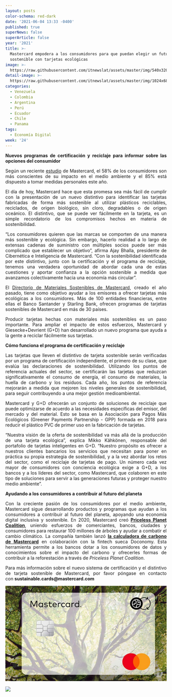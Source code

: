 ```yaml
---
layout: posts
color-schema: red-dark
date: '2021-06-04 13:33 -0400'
published: true
superNews: false
superArticle: false
year: '2021'
title: >-
  Mastercard empodera a los consumidores para que puedan elegir un futuro
  sostenible con tarjetas ecológicas
image: >-
  https://raw.githubusercontent.com/itnewslat/assets/master/img/540x320/Mastercard-Eco-p.jpg
detail-image: >-
  https://raw.githubusercontent.com/itnewslat/assets/master/img/1024x680/Mastercard-Eco-g.jpg
categories:
  - Venezuela
  - Colombia
  - Argentina
  - Perú
  - Ecuador
  - Chile
  - Panama
tags:
  - Economía Digital
week: '24'
---
```

<p style="text-align: justify;"><strong>Nuevos programas de certificación y reciclaje para informar sobre las opciones del consumidor</strong></p>
<p style="text-align: justify;">Según un reciente <a href="https://www.mastercard.com/news/research-reports/2021/consumer-passion-environment/">estudio</a> de Mastercard, el 58% de los consumidores son más conscientes de su impacto en el medio ambiente y el 85% está dispuesto a tomar medidas personales este año.</p>
<p style="text-align: justify;">El día de hoy, Mastercard hace que esta promesa sea más fácil de cumplir con la presentación de un nuevo distintivo para identificar las tarjetas fabricadas de forma más sostenible al utilizar plásticos reciclables, reciclados, de origen biológico, sin cloro, degradables o de origen oceánico. El distintivo, que se puede ver fácilmente en la tarjeta, es un simple recordatorio de los compromisos hechos en materia de sostenibilidad.</p>
<p style="text-align: justify;">“Los consumidores quieren que las marcas se comporten de una manera más sostenible y ecológica. Sin embargo, hacerlo realidad a lo largo de extensas cadenas de suministro con múltiples socios puede ser más complicado que establecer un objetivo”, afirma Ajay Bhalla, presidente de Cibernética e Inteligencia de Mastercard. “Con la sostenibilidad identificada por este distintivo, junto con la certificación y el programa de reciclaje, tenemos una verdadera oportunidad de abordar cada una de estas cuestiones y aportar confianza a la opción sostenible a medida que avanzamos colectivamente hacia una economía más circular”.</p>
<p style="text-align: justify;">El <a href="https://newsroom.mastercard.com/mea/press-releases/mastercard-leads-the-payments-industry-forward-to-a-more-sustainable-future/">Directorio de Materiales Sostenibles de Mastercard</a>, creado el año pasado, tiene como objetivo ayudar a los emisores a ofrecer tarjetas más ecológicas a los consumidores. Más de 100 entidades financieras, entre ellas el Banco Santander y Starling Bank, ofrecen programas de tarjetas sostenibles de Mastercard en más de 30 países.</p>
<p style="text-align: justify;">Producir tarjetas hechas con materiales más sostenibles es un paso importante. Para ampliar el impacto de estos esfuerzos, Mastercard y Giesecke+Devrient (G+D) han desarrollado un nuevo programa que ayuda a la gente a reciclar fácilmente sus tarjetas.</p>
<p style="text-align: justify;"><strong>Cómo funciona el programa de certificación y reciclaje</strong></p>
<p style="text-align: justify;">Las tarjetas que lleven el distintivo de tarjeta sostenible serán verificadas por un programa de certificación independiente, el primero de su clase, que evalúa las declaraciones de sostenibilidad. Utilizando los puntos de referencia actuales del sector, se certificarán las tarjetas que reduzcan significativamente el consumo de energía, el consumo de materiales, la huella de carbono y los residuos. Cada año, los puntos de referencia mejorarán a medida que mejoren los niveles generales de sostenibilidad, para seguir contribuyendo a una mejor gestión medioambiental.</p>
<p style="text-align: justify;">Mastercard y G+D ofrecerán un conjunto de soluciones de reciclaje que puede optimizarse de acuerdo a las necesidades específicas del emisor, del mercado y del material. Esto se basa en la Asociación para Pagos Más Ecológicos (Greener Payments Partnership - GPP) formada en 2018 para reducir el plástico PVC de primer uso en la fabricación de tarjetas.</p>
<p style="text-align: justify;">“Nuestra visión de la oferta de sostenibilidad va más allá de la producción de una tarjeta ecológica”, explica Mikko Kähkönen, responsable del portafolio de tarjetas inteligentes en G+D. “Nuestro propósito es ofrecer a nuestros clientes bancarios los servicios que necesitan para poner en práctica su propia estrategia de sostenibilidad, y a la vez abordar los retos del sector, como el reciclaje de tarjetas de pago. Un número cada vez mayor de consumidores con conciencia ecológica exige a G+D, a los bancos y a los líderes del sector, como Mastercard, que colaboren en este tipo de soluciones para servir a las generaciones futuras y proteger nuestro medio ambiente”.</p>
<p style="text-align: justify;"><strong>Ayudando a los consumidores a contribuir al futuro del planeta</strong></p>
<p style="text-align: justify;">Con la creciente pasión de los consumidores por el medio ambiente, Mastercard sigue desarrollando productos y programas que ayudan a los consumidores a contribuir al futuro del planeta, apoyando una economía digital inclusiva y sostenible. En 2020, Mastercard creó <a href="https://www.mastercard.us/en-us/vision/corp-responsibility/priceless-planet.html"><strong>Priceless Planet Coalition</strong></a>, uniendo esfuerzos de comerciantes, bancos, ciudades y consumidores para restaurar 100 millones de árboles y ayudar a combatir el cambio climático. La compañía también lanzó <a href="https://www.mastercard.com/news/press/2021/april/mastercard-unveils-new-carbon-calculator-tool/"><strong>la calculadora de carbono de Mastercard</strong></a> en colaboración con la fintech sueca Doconomy. Esta herramienta permite a los bancos dotar a los consumidores de datos y conocimientos sobre el impacto del carbono y ofrecerles formas de contribuir a la reforestación a través de <em>Priceless Planet Coalition</em>.</p>
<p style="text-align: justify;">Para más información sobre el nuevo sistema de certificación y el distintivo de tarjeta sostenible de Mastercard, por favor póngase en contacto con <strong>sustainable.cards@mastercard.com</strong></p>

![](https://raw.githubusercontent.com/itnewslat/assets/master/img/540x320/Mastercard-Eco-p.jpg)


<img src="https://tracker.metricool.com/c3po.jpg?hash=56f88a41e39ab42c063cc51676587a04"/>